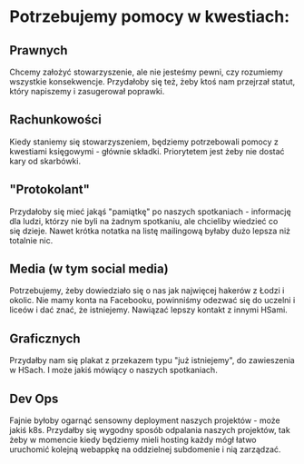 # Potrzebujemy pomocy w kwestiach:

## Prawnych

Chcemy założyć stowarzyszenie, ale nie jesteśmy pewni, czy rozumiemy wszystkie
konsekwencje. Przydałoby się też, żeby ktoś nam przejrzał statut, który
napiszemy i zasugerował poprawki.

## Rachunkowości

Kiedy staniemy się stowarzyszeniem, będziemy potrzebowali pomocy z kwestiami
księgowymi - głównie składki. Priorytetem jest żeby nie dostać kary od
skarbówki.

## "Protokolant"

Przydałoby się mieć jakąś "pamiątkę" po naszych spotkaniach - informację dla ludzi, którzy nie byli na żadnym spotkaniu, ale chcieliby wiedzieć co się dzieje. Nawet krótka notatka na listę mailingową byłaby dużo lepsza niż totalnie nic.

## Media (w tym social media)

Potrzebujemy, żeby dowiedziało się o nas jak najwięcej hakerów z Łodzi
i okolic. Nie mamy konta na Facebooku, powinniśmy odezwać się do uczelni
i liceów i dać znać, że istniejemy. Nawiązać lepszy kontakt z innymi HSami.

## Graficznych

Przydałby nam się plakat z przekazem typu "już istniejemy", do
zawieszenia w HSach. I może jakiś mówiący o naszych spotkaniach.

## Dev Ops

Fajnie byłoby ogarnąć sensowny deployment naszych projektów - może jakiś
k8s. Przydałby się wygodny sposób odpalania naszych projektów, tak żeby w
momencie kiedy będziemy mieli hosting każdy mógł łatwo uruchomić kolejną
webappkę na oddzielnej subdomenie i nią zarządzać.